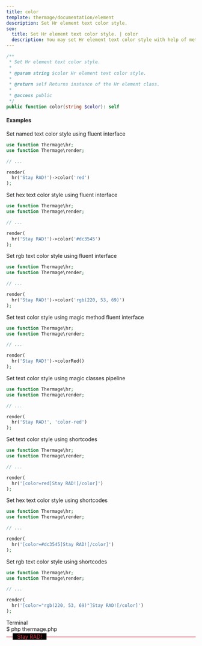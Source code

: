 ```yaml
---
title: color
template: thermage/documentation/element
description: Set Hr element text color style.
seo:
  title: Set Hr element text color style. | color
  description: You may set Hr element text color style with help of method color
---
```


```php
/**
 * Set Hr element text color style.
 *
 * @param string $color Hr element text color style.
 *
 * @return self Returns instance of the Hr element class.
 *
 * @access public
 */
public function color(string $color): self
```

#### Examples

Set named text color style using fluent interface
```php
use function Thermage\hr;
use function Thermage\render;

// ...

render(
  hr('Stay RAD!')->color('red')
);
```

Set hex text color style using fluent interface
```php
use function Thermage\hr;
use function Thermage\render;

// ...

render(
  hr('Stay RAD!')->color('#dc3545')
);
```

Set rgb text color style using fluent interface
```php
use function Thermage\hr;
use function Thermage\render;

// ...

render(
  hr('Stay RAD!')->color('rgb(220, 53, 69)')
);
```

Set text color style using magic method fluent interface
```php
use function Thermage\hr;
use function Thermage\render;

// ...

render(
  hr('Stay RAD!')->colorRed()
);
```

Set text color style using magic classes pipeline
```php
use function Thermage\hr;
use function Thermage\render;

// ...

render(
  hr('Stay RAD!', 'color-red')
);
```

Set text color style using shortcodes
```php
use function Thermage\hr;
use function Thermage\render;

// ...

render(
  hr('[color=red]Stay RAD![/color]')
);
```

Set hex text color style using shortcodes
```php
use function Thermage\hr;
use function Thermage\render;

// ...

render(
  hr('[color=#dc3545]Stay RAD![/color]')
);
```

Set rgb text color style using shortcodes
```php
use function Thermage\hr;
use function Thermage\render;

// ...

render(
  hr('[color="rgb(220, 53, 69)"]Stay RAD![/color]')
);
```

<div class="terminal">
  <div class="terminal-header">Terminal</div>
  <div class="terminal-body">
    <div class="terminal-command">$ php thermage.php</div>
    <div class="el-div" style="width: 100%; color: #dc3545;"><div style="border-bottom: 1px solid red; width: 100%; border-color: #dc3545!important; position: relative;
height: 12px;"><div style="background: black;width: 90px;position: absolute;left: 17px;text-align: center;top: 3px;">Stay RAD!</div></div></div>
  </div>
</div>
